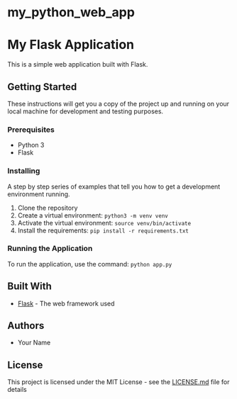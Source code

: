 # my_python_web_app
# My Flask Application

This is a simple web application built with Flask.

## Getting Started

These instructions will get you a copy of the project up and running on your local machine for development and testing purposes.

### Prerequisites

- Python 3
- Flask

### Installing

A step by step series of examples that tell you how to get a development environment running.

1. Clone the repository
2. Create a virtual environment: `python3 -m venv venv`
3. Activate the virtual environment: `source venv/bin/activate`
4. Install the requirements: `pip install -r requirements.txt`

### Running the Application

To run the application, use the command: `python app.py`

## Built With

- [Flask](http://flask.palletsprojects.com/) - The web framework used

## Authors

- Your Name

## License

This project is licensed under the MIT License - see the [LICENSE.md](LICENSE.md) file for details

